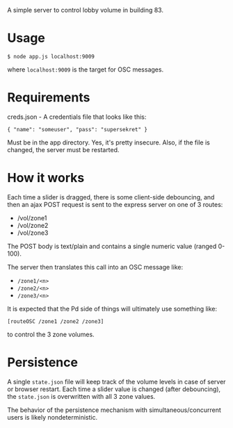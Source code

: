 A simple server to control lobby volume in building 83.

# Usage

```
$ node app.js localhost:9009
```
where `localhost:9009` is the target for OSC messages.

# Requirements

creds.json - A credentials file that looks like this:

```
{ "name": "someuser", "pass": "supersekret" }
```

Must be in the app directory.
Yes, it's pretty insecure.  Also, if the file is changed, the server must be restarted.

# How it works

Each time a slider is dragged, there is some client-side debouncing, and then an ajax POST request is sent to the express server on one of 3 routes:

* /vol/zone1
* /vol/zone2
* /vol/zone3

The POST body is text/plain and contains a single numeric value (ranged 0-100).

The server then translates this call into an OSC message like:

* `/zone1/<n>`
* `/zone2/<n>`
* `/zone3/<n>`

It is expected that the Pd side of things will ultimately use something like:

`[routeOSC /zone1 /zone2 /zone3]`

to control the 3 zone volumes. 

# Persistence

A single `state.json` file will keep track of the volume levels in case of server or browser restart. 
Each time a slider value is changed (after debouncing), the `state.json` is overwritten with all 3 zone values.

The behavior of the persistence mechanism with simultaneous/concurrent users is likely nondeterministic.
